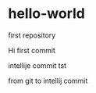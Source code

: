# hello-world
first repository

Hi first commit

intellije commit tst


from git to intellij commit

